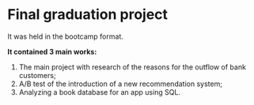 # Final graduation project
It was held in the bootcamp format.

**It contained 3 main works:**

  1. The main project with research of the reasons for the outflow of bank customers;
  2. A/B test of the introduction of a new recommendation system;
  3. Analyzing a book database for an app using SQL.
